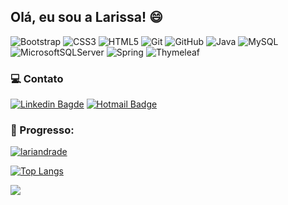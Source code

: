 ## Olá, eu sou a Larissa! :smile:


![Bootstrap](https://img.shields.io/badge/bootstrap-%238511FA.svg?style=for-the-badge&logo=bootstrap&logoColor=white)
![CSS3](https://img.shields.io/badge/css3-%231572B6.svg?style=for-the-badge&logo=css3&logoColor=white)
![HTML5](https://img.shields.io/badge/html5-%23E34F26.svg?style=for-the-badge&logo=html5&logoColor=white)
![Git](https://img.shields.io/badge/git-%23F05033.svg?style=for-the-badge&logo=git&logoColor=white)
![GitHub](https://img.shields.io/badge/github-%23121011.svg?style=for-the-badge&logo=github&logoColor=white)
![Java](https://img.shields.io/badge/java-%23ED8B00.svg?style=for-the-badge&logo=openjdk&logoColor=white)
![MySQL](https://img.shields.io/badge/mysql-%2300f.svg?style=for-the-badge&logo=mysql&logoColor=white)
![MicrosoftSQLServer](https://img.shields.io/badge/SQL%20Server-CC2927?style=for-the-badge&logo=microsoft%20sql%20server&logoColor=white)
![Spring](https://img.shields.io/badge/spring-%236DB33F.svg?style=for-the-badge&logo=spring&logoColor=white)
![Thymeleaf](https://img.shields.io/badge/Thymeleaf-%23005C0F.svg?style=for-the-badge&logo=Thymeleaf&logoColor=white)


### 💻 Contato

[![Linkedin Bagde](https://img.shields.io/badge/LinkedIn-0077B5?style=for-the-badge&logo=linkedin&logoColor=white)](https://br.linkedin.com/in/larissa-sandrade)
[![Hotmail Badge](https://img.shields.io/badge/Email-0078D4?style=for-the-badge&&logo=microsoft-outlook&logoColor=white&link=mailto:larissa.sandrade@hotmail.com)](mailto:larissa.sandrade@hotmail.com)

### 🚀 Progresso:

[![lariandrade](https://github-readme-stats-sigma-five.vercel.app/api?username=lariandrade&show_icons=true&theme=default)](https://github.com/lariandrade/)

[![Top Langs](https://github-readme-stats-sigma-five.vercel.app/api/top-langs/?username=lariandrade&layout=compact)](https://github.com/lariandrade/)

![](https://komarev.com/ghpvc/?username=lariandrade&label=views)

